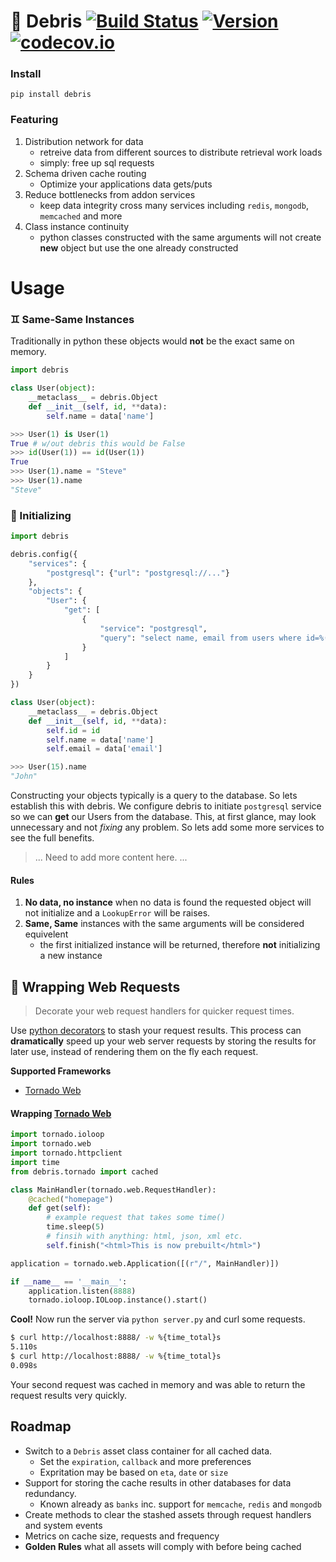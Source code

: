 # :leaves: Debris [![Build Status](https://secure.travis-ci.org/stevepeak/debris.png)](http://travis-ci.org/stevepeak/debris) [![Version](https://pypip.in/v/debris/badge.png)](https://github.com/stevepeak/debris) [![codecov.io](https://codecov.io/github/stevepeak/debris/coverage.png)](https://codecov.io/github/stevepeak/debris)

### Install
`pip install debris`

### Featuring

1. Distribution network for data
    - retreive data from different sources to distribute retrieval work loads
    - simply: free up sql requests
1. Schema driven cache routing
    - Optimize your applications data gets/puts
1. Reduce bottlenecks from addon services
    - keep data integrity cross many services including `redis`, `mongodb`, `memcached` and more
1. Class instance continuity
    - python classes constructed with the same arguments will not create **new** object but use the one already constructed

# Usage

### :gemini: Same-Same Instances

Traditionally in python these objects would **not** be the exact same on memory. 


```python
import debris

class User(object):
    __metaclass__ = debris.Object
    def __init__(self, id, **data):
        self.name = data['name']

>>> User(1) is User(1)
True # w/out debris this would be False
>>> id(User(1)) == id(User(1))
True
>>> User(1).name = "Steve"
>>> User(1).name
"Steve"
```


### :octopus: Initializing

```python
import debris

debris.config({
    "services": {
        "postgresql": {"url": "postgresql://..."}
    },
    "objects": {
        "User": {
            "get": [
                {
                    "service": "postgresql",
                    "query": "select name, email from users where id=%(id)s limit 1;"
                }
            ]
        }
    }
})

class User(object):
    __metaclass__ = debris.Object
    def __init__(self, id, **data):
        self.id = id
        self.name = data['name']
        self.email = data['email']

>>> User(15).name
"John"
```

Constructing your objects typically is a query to the database. So lets establish this with debris. We configure debris to initiate `postgresql` service so we can **get** our Users from the database. This, at first glance, may look unnecessary and not *fixing* any problem. So lets add some more services to see the full benefits.

> ...
> Need to add more content here.
> ...


#### Rules
1. **No data, no instance** when no data is found the requested object will not initialize and a `LookupError` will be raises.
1. **Same, Same** instances with the same arguments will be considered equivelent
    - the first initialized instance will be returned, therefore **not** initializing a new instance






## :candy: Wrapping Web Requests

> Decorate your web request handlers for quicker request times.

Use [python decorators](https://wiki.python.org/moin/PythonDecorators) to stash your request results. This process can **dramatically** speed up your web server requests by storing the results for later use, instead of rendering them on the fly each request.

**Supported Frameworks**
- [Tornado Web](https://github.com/facebook/tornado)

#### Wrapping [Tornado Web](https://github.com/facebook/tornado)
```python
import tornado.ioloop
import tornado.web
import tornado.httpclient
import time
from debris.tornado import cached

class MainHandler(tornado.web.RequestHandler):
    @cached("homepage")
    def get(self):
        # example request that takes some time()
        time.sleep(5)       
        # finsih with anything: html, json, xml etc.
        self.finish("<html>This is now prebuilt</html>")

application = tornado.web.Application([(r"/", MainHandler)])

if __name__ == '__main__':
    application.listen(8888)
    tornado.ioloop.IOLoop.instance().start()
```

**Cool!** Now run the server via `python server.py` and curl some requests.

```sh
$ curl http://localhost:8888/ -w %{time_total}s
5.110s
$ curl http://localhost:8888/ -w %{time_total}s
0.098s
```
Your second request was cached in memory and was able to return the request results very quickly.

## Roadmap
- Switch to a `Debris` asset class container for all cached data.
    - Set the `expiration`,  `callback` and more preferences
    - Expritation may be based on `eta`, `date` or `size`
- Support for storing the cache results in other databases for data redundancy.
    - Known already as `banks` inc. support for `memcache`, `redis` and `mongodb`
- Create methods to clear the stashed assets through request handlers and system events
- Metrics on cache size, requests and frequency
- **Golden Rules** what all assets will comply with before being cached
